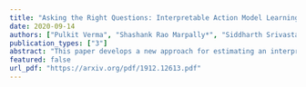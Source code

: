 ```yaml
---
title: "Asking the Right Questions: Interpretable Action Model Learning using Query-Answering"
date: 2020-09-14
authors: ["Pulkit Verma", "Shashank Rao Marpally*", "Siddharth Srivastava"]
publication_types: ["3"]
abstract: "This paper develops a new approach for estimating an interpretable, relational model of a black-box autonomous agent that can plan and act. Our main contributions are a new paradigm for estimating such models using a minimal query interface with the agent, and a hierarchical querying algorithm that generates an interrogation policy for estimating the agent's internal model in a vocabulary provided by the user. Empirical evaluation of our approach shows that despite the intractable search space of possible agent models, our approach allows correct and scalable estimation of interpretable agent models for a wide class of black-box autonomous agents. Our results also show that this approach can use predicate classifiers to learn interpretable models of planning agents that represent states as images."
featured: false
url_pdf: "https://arxiv.org/pdf/1912.12613.pdf"
---
```

